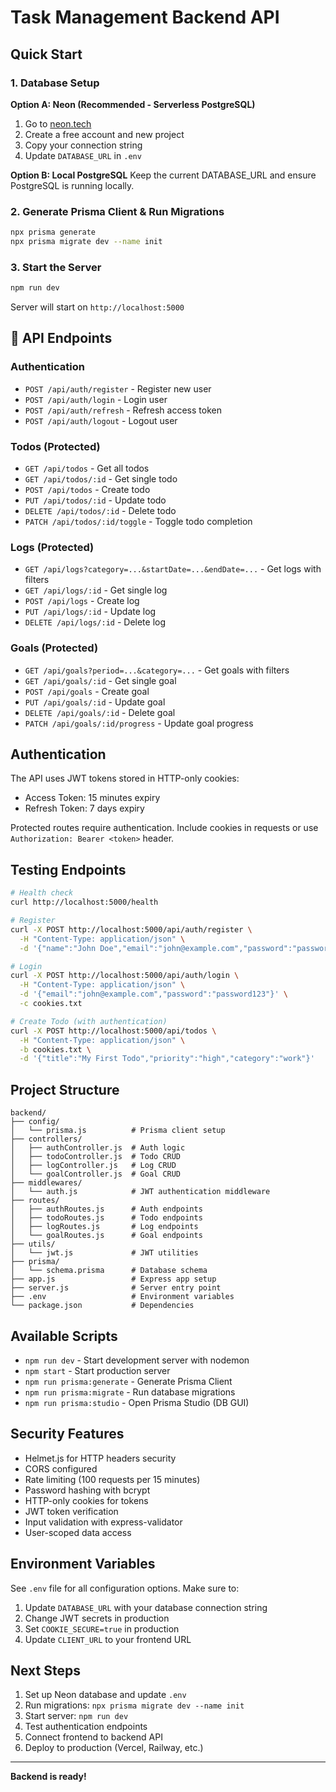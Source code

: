 # Task Management Backend API

## Quick Start

### 1. Database Setup

**Option A: Neon (Recommended - Serverless PostgreSQL)**

1. Go to [neon.tech](https://neon.tech)
2. Create a free account and new project
3. Copy your connection string
4. Update `DATABASE_URL` in `.env`

**Option B: Local PostgreSQL**
Keep the current DATABASE_URL and ensure PostgreSQL is running locally.

### 2. Generate Prisma Client & Run Migrations

```bash
npx prisma generate
npx prisma migrate dev --name init
```

### 3. Start the Server

```bash
npm run dev
```

Server will start on `http://localhost:5000`

## 📡 API Endpoints

### Authentication

- `POST /api/auth/register` - Register new user
- `POST /api/auth/login` - Login user
- `POST /api/auth/refresh` - Refresh access token
- `POST /api/auth/logout` - Logout user

### Todos (Protected)

- `GET /api/todos` - Get all todos
- `GET /api/todos/:id` - Get single todo
- `POST /api/todos` - Create todo
- `PUT /api/todos/:id` - Update todo
- `DELETE /api/todos/:id` - Delete todo
- `PATCH /api/todos/:id/toggle` - Toggle todo completion

### Logs (Protected)

- `GET /api/logs?category=...&startDate=...&endDate=...` - Get logs with filters
- `GET /api/logs/:id` - Get single log
- `POST /api/logs` - Create log
- `PUT /api/logs/:id` - Update log
- `DELETE /api/logs/:id` - Delete log

### Goals (Protected)

- `GET /api/goals?period=...&category=...` - Get goals with filters
- `GET /api/goals/:id` - Get single goal
- `POST /api/goals` - Create goal
- `PUT /api/goals/:id` - Update goal
- `DELETE /api/goals/:id` - Delete goal
- `PATCH /api/goals/:id/progress` - Update goal progress

## Authentication

The API uses JWT tokens stored in HTTP-only cookies:

- Access Token: 15 minutes expiry
- Refresh Token: 7 days expiry

Protected routes require authentication. Include cookies in requests or use `Authorization: Bearer <token>` header.

## Testing Endpoints

```bash
# Health check
curl http://localhost:5000/health

# Register
curl -X POST http://localhost:5000/api/auth/register \
  -H "Content-Type: application/json" \
  -d '{"name":"John Doe","email":"john@example.com","password":"password123"}'

# Login
curl -X POST http://localhost:5000/api/auth/login \
  -H "Content-Type: application/json" \
  -d '{"email":"john@example.com","password":"password123"}' \
  -c cookies.txt

# Create Todo (with authentication)
curl -X POST http://localhost:5000/api/todos \
  -H "Content-Type: application/json" \
  -b cookies.txt \
  -d '{"title":"My First Todo","priority":"high","category":"work"}'
```

## Project Structure

```
backend/
├── config/
│   └── prisma.js          # Prisma client setup
├── controllers/
│   ├── authController.js  # Auth logic
│   ├── todoController.js  # Todo CRUD
│   ├── logController.js   # Log CRUD
│   └── goalController.js  # Goal CRUD
├── middlewares/
│   └── auth.js            # JWT authentication middleware
├── routes/
│   ├── authRoutes.js      # Auth endpoints
│   ├── todoRoutes.js      # Todo endpoints
│   ├── logRoutes.js       # Log endpoints
│   └── goalRoutes.js      # Goal endpoints
├── utils/
│   └── jwt.js             # JWT utilities
├── prisma/
│   └── schema.prisma      # Database schema
├── app.js                 # Express app setup
├── server.js              # Server entry point
├── .env                   # Environment variables
└── package.json           # Dependencies
```

## Available Scripts

- `npm run dev` - Start development server with nodemon
- `npm start` - Start production server
- `npm run prisma:generate` - Generate Prisma Client
- `npm run prisma:migrate` - Run database migrations
- `npm run prisma:studio` - Open Prisma Studio (DB GUI)

## Security Features

- Helmet.js for HTTP headers security
- CORS configured
- Rate limiting (100 requests per 15 minutes)
- Password hashing with bcrypt
- HTTP-only cookies for tokens
- JWT token verification
- Input validation with express-validator
- User-scoped data access

## Environment Variables

See `.env` file for all configuration options. Make sure to:

1. Update `DATABASE_URL` with your database connection string
2. Change JWT secrets in production
3. Set `COOKIE_SECURE=true` in production
4. Update `CLIENT_URL` to your frontend URL

## Next Steps

1. Set up Neon database and update `.env`
2. Run migrations: `npx prisma migrate dev --name init`
3. Start server: `npm run dev`
4. Test authentication endpoints
5. Connect frontend to backend API
6. Deploy to production (Vercel, Railway, etc.)

---

**Backend is ready!**
